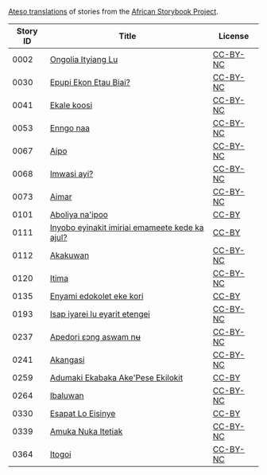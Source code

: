 [Ateso translations](http://africanstorybook.org/language/ateso) of stories from the [African Storybook Project](http://africanstorybook.org).

Story ID | Title | License
-------- | ----- | -------
0002 | [Ongolia Ityiang Lu](http://africanstorybook.org/stories/ongolia-ityiang-lu) | [CC-BY-NC](http://creativecommons.org/licenses/by-nc/3.0/)
0030 | [Epupi Ekon Etau Biai?](http://africanstorybook.org/stories/epupi-ekon-etau-biai) | [CC-BY-NC](http://creativecommons.org/licenses/by-nc/3.0/)
0041 | [Ekale koosi](http://africanstorybook.org/stories/ekale-koosi) | [CC-BY-NC](http://creativecommons.org/licenses/by-nc/3.0/)
0053 | [Enngo naa](http://africanstorybook.org/stories/enngo-naa) | [CC-BY-NC](http://creativecommons.org/licenses/by-nc/3.0/)
0067 | [Aipo](http://africanstorybook.org/stories/aipo-0) | [CC-BY-NC](http://creativecommons.org/licenses/by-nc/3.0/)
0068 | [Imwasi ayi?](http://africanstorybook.org/stories/imwasi-ayi) | [CC-BY-NC](http://creativecommons.org/licenses/by-nc/3.0/)
0073 | [Aimar](http://africanstorybook.org/stories/aimar) | [CC-BY-NC](http://creativecommons.org/licenses/by-nc/3.0/)
0101 | [Aboliya na'ipoo](http://africanstorybook.org/stories/aboliya-naipoo) | [CC-BY](https://creativecommons.org/licenses/by/3.0/)
0111 | [Inyobo eyinakit imiriai emameete kede ka ajul?](http://africanstorybook.org/stories/inyobo-eyinakit-imiriai-emameete-kede-ka-ajul) | [CC-BY](https://creativecommons.org/licenses/by/3.0/)
0112 | [Akakuwan](http://africanstorybook.org/stories/akakuwan) | [CC-BY-NC](http://creativecommons.org/licenses/by-nc/3.0/)
0120 | [Itima](http://africanstorybook.org/stories/itima) | [CC-BY-NC](http://creativecommons.org/licenses/by-nc/3.0/)
0135 | [Enyami edokolet eke kori](http://africanstorybook.org/stories/enyami-edokolet-eke-kori) | [CC-BY](https://creativecommons.org/licenses/by/3.0/)
0193 | [Isap iyarei lu eyarit etengei](http://africanstorybook.org/stories/isap-iyarei-lu-eyarit-etengei) | [CC-BY-NC](http://creativecommons.org/licenses/by-nc/3.0/)
0237 | [Apedori ɛɔng aswam nʉ](http://africanstorybook.org/stories/apedori-ɛɔng-aswam-nʉ-i-can-do) | [CC-BY-NC](http://creativecommons.org/licenses/by-nc/3.0/)
0241 | [Akangasi](http://africanstorybook.org/stories/akangasi) | [CC-BY-NC](http://creativecommons.org/licenses/by-nc/3.0/)
0259 | [Adumaki Ekabaka Ake'Pese Ekilokit](http://africanstorybook.org/stories/adumaki-ekabaka-akepese-ekilokit) | [CC-BY](https://creativecommons.org/licenses/by/3.0/)
0264 | [Ibaluwan](http://africanstorybook.org/stories/ibaluwan) | [CC-BY-NC](http://creativecommons.org/licenses/by-nc/3.0/)
0330 | [Esapat Lo Eisinye](http://africanstorybook.org/stories/esapat-lo-eisinye) | [CC-BY](https://creativecommons.org/licenses/by/3.0/)
0339 | [Amuka Nuka Itetiak](http://africanstorybook.org/stories/amuka-nuka-itetiak) | [CC-BY-NC](http://creativecommons.org/licenses/by-nc/3.0/)
0364 | [Itogoi](http://africanstorybook.org/stories/itogoi) | [CC-BY-NC](http://creativecommons.org/licenses/by-nc/3.0/)
